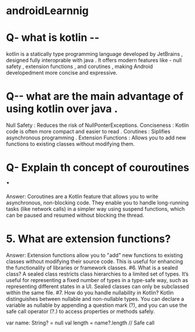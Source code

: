 # androidLearnnig
# Q- what is kotlin --
   kotlin is a statically type programming language developed by JetBrains , designed  fully interoprable with java . 
   It offers modern features like - null safety , extension functions , 
   and corutines , making Android developedment more concise and expressive.

# Q-- what are the main advantage of using kotlin over java .
Null Safety : Reduces the risk of NullPonterExceptions.
Conciseness : Kotlin code is often more compact and easier to read .
Corutines : Siplifies asynchronous programming .
Extension Functions : Allows you to add new functions to existing classes without modifying them.

# Q- Explain th concept of couroutines .
Answer: Coroutines are a Kotlin feature that allows you to write asynchronous, non-blocking code. They enable you to handle long-running tasks (like network calls) in a simpler way using suspend functions, which can be paused and resumed without blocking the thread.

# 5. What are extension functions?
Answer: Extension functions allow you to "add" new functions to existing classes without modifying their source code. This is useful for enhancing the functionality of libraries or framework classes.
#6. What is a sealed class?
A sealed class restricts class hierarchies to a limited set of types. It’s useful for representing a fixed number of types in a type-safe way, such as representing different states in a UI. Sealed classes can only be subclassed within the same file.
#7. How do you handle nullability in Kotlin?
 Kotlin distinguishes between nullable and non-nullable types. You can declare a variable as nullable by appending a question mark (?), and you can use the safe call operator (?.) to access properties or methods safely.

var name: String? = null
val length = name?.length // Safe call











